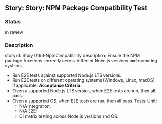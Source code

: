 ## Story: Story: NPM Package Compatibility Test

### Status

In review

### Description

story id: Story 0163-NpmCompatibility
description:
Ensure the NPM package functions correctly across different Node.js versions and operating systems.
- Run E2E tests against supported Node.js LTS versions.
- Run E2E tests on different operating systems (Windows, Linux, macOS) if applicable.
  **Acceptance Criteria:**
- Given a supported Node.js LTS version, when E2E tests are run, then all pass.
- Given a supported OS, when E2E tests are run, then all pass.
  Tests:
  Unit:
  - N/A
    Integration:
  - N/A
    E2E:
  - CI matrix testing across Node.js versions and OS.


